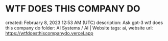 # WTF DOES THIS COMPANY DO

created: February 8, 2023 12:53 AM (UTC)
description: Ask gpt-3 wtf does this company do
folder: AI Systems / AI | Website
tags: ai, website
url: https://wtfdoesthiscompanydo.vercel.app